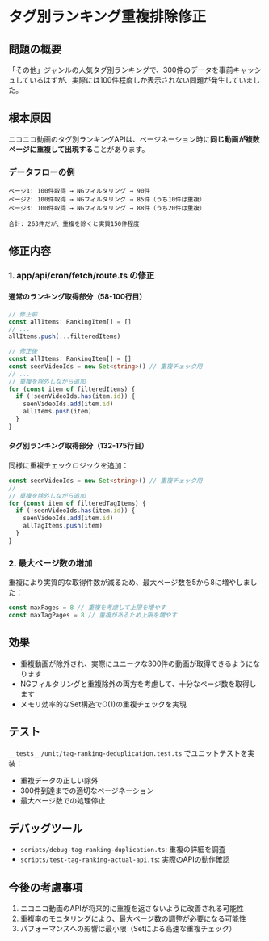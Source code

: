 # タグ別ランキング重複排除修正

## 問題の概要
「その他」ジャンルの人気タグ別ランキングで、300件のデータを事前キャッシュしているはずが、実際には100件程度しか表示されない問題が発生していました。

## 根本原因
ニコニコ動画のタグ別ランキングAPIは、ページネーション時に**同じ動画が複数ページに重複して出現する**ことがあります。

### データフローの例
```
ページ1: 100件取得 → NGフィルタリング → 90件
ページ2: 100件取得 → NGフィルタリング → 85件（うち10件は重複）
ページ3: 100件取得 → NGフィルタリング → 88件（うち20件は重複）

合計: 263件だが、重複を除くと実質150件程度
```

## 修正内容

### 1. app/api/cron/fetch/route.ts の修正

#### 通常のランキング取得部分（58-100行目）
```typescript
// 修正前
const allItems: RankingItem[] = []
// ...
allItems.push(...filteredItems)

// 修正後
const allItems: RankingItem[] = []
const seenVideoIds = new Set<string>() // 重複チェック用
// ...
// 重複を除外しながら追加
for (const item of filteredItems) {
  if (!seenVideoIds.has(item.id)) {
    seenVideoIds.add(item.id)
    allItems.push(item)
  }
}
```

#### タグ別ランキング取得部分（132-175行目）
同様に重複チェックロジックを追加：
```typescript
const seenVideoIds = new Set<string>() // 重複チェック用
// ...
// 重複を除外しながら追加
for (const item of filteredTagItems) {
  if (!seenVideoIds.has(item.id)) {
    seenVideoIds.add(item.id)
    allTagItems.push(item)
  }
}
```

### 2. 最大ページ数の増加
重複により実質的な取得件数が減るため、最大ページ数を5から8に増やしました：
```typescript
const maxPages = 8 // 重複を考慮して上限を増やす
const maxTagPages = 8 // 重複があるため上限を増やす
```

## 効果
- 重複動画が除外され、実際にユニークな300件の動画が取得できるようになります
- NGフィルタリングと重複除外の両方を考慮して、十分なページ数を取得します
- メモリ効率的なSet構造でO(1)の重複チェックを実現

## テスト
`__tests__/unit/tag-ranking-deduplication.test.ts` でユニットテストを実装：
- 重複データの正しい除外
- 300件到達までの適切なページネーション
- 最大ページ数での処理停止

## デバッグツール
- `scripts/debug-tag-ranking-duplication.ts`: 重複の詳細を調査
- `scripts/test-tag-ranking-actual-api.ts`: 実際のAPIの動作確認

## 今後の考慮事項
1. ニコニコ動画のAPIが将来的に重複を返さないように改善される可能性
2. 重複率のモニタリングにより、最大ページ数の調整が必要になる可能性
3. パフォーマンスへの影響は最小限（Setによる高速な重複チェック）